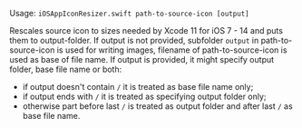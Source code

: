 Usage: `iOSAppIconResizer.swift path-to-source-icon [output]`

Rescales source icon to sizes needed by Xcode 11 for iOS 7 - 14 and puts them to output-folder.
If output is not provided, subfolder `output` in path-to-source-icon is used for writing images, 
filename of path-to-source-icon is used as base of file name.
If output is provided, it might specify output folder, base file name or both:
* if output doesn't contain `/` it is treated as base file name only;
* if output ends with `/` it is treated as specifying output folder only;
* otherwise part before last `/` is treated as output folder and after last `/` as base file name.
